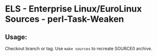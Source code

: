 # ELS - Enterprise Linux/EuroLinux Sources - perl-Task-Weaken
 
## Usage:
  Checkout branch or tag. Use `make sources` to recreate  SOURCE0 archive.
